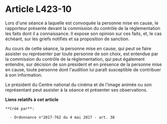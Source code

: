 # Article L423-10

Lors d'une séance à laquelle est convoquée la personne mise en cause, le rapporteur présente devant la commission du contrôle
de la réglementation les faits dont il a connaissance. Il expose son opinion sur ces faits, et, le cas échéant, sur les
griefs notifiés et sa proposition de sanction.

Au cours de cette séance, la personne mise en cause, qui peut se faire assister ou représenter par toute personne de son
choix, est entendue par la commission du contrôle de la réglementation, qui peut également entendre, sur décision de son
président et en présence de la personne mise en cause, toute personne dont l'audition lui paraît susceptible de contribuer à
son information.

Le président du Centre national du cinéma et de l'image animée ou son représentant peut assister à la séance et présenter ses
observations.

**Liens relatifs à cet article**

	**Créé par**:

	  - Ordonnance n°2017-762 du 4 mai 2017 - art. 38
